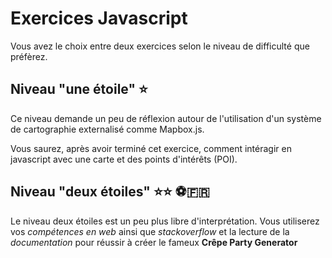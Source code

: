 # Exercices Javascript

Vous avez le choix entre deux exercices selon le niveau de difficulté que préfèrez. 

## Niveau "une étoile" ⭐️
Ce niveau demande un peu de réflexion autour de l'utilisation d'un système de cartographie externalisé comme Mapbox.js. 

Vous saurez, après avoir terminé cet exercice, comment intéragir en javascript avec une carte et des points d'intérêts (POI).

## Niveau "deux étoiles" ⭐️⭐️ ⚽️🇫🇷
Le niveau deux étoiles est un peu plus libre d'interprétation. Vous utiliserez vos *compétences en web* ainsi que *stackoverflow* et la lecture de la *documentation* pour réussir à créer le fameux **Crêpe Party Generator**
